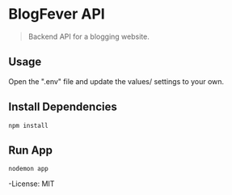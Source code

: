 # BlogFever API

> Backend API for a blogging website.

## Usage

Open the ".env" file and update the values/ settings to your own.

## Install Dependencies

```
npm install
```

## Run App

```
nodemon app
```

-License: MIT
